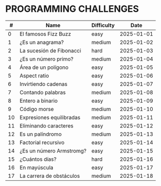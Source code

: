 # PROGRAMMING CHALLENGES

| #   | Name                     | Difficulty | Date       |
| --- | ------------------------ | ---------- | ---------- |
| 0   | El famosos Fizz Buzz     | easy       | 2025-01-01 |
| 1   | ¿Es un anagrama?         | medium     | 2025-01-02 |
| 2   | La sucesión de Fibonacci | hard       | 2025-01-03 |
| 3   | ¿Es un número primo?     | medium     | 2025-01-04 |
| 4   | Área de un polígono      | easy       | 2025-01-05 |
| 5   | Aspect ratio             | easy       | 2025-01-06 |
| 6   | Invirtiendo cadenas      | easy       | 2025-01-07 |
| 7   | Contando palabras        | medium     | 2025-01-08 |
| 8   | Entero a binario         | easy       | 2025-01-09 |
| 9   | Código morse             | medium     | 2025-01-10 |
| 10  | Expresiones equilibradas | medium     | 2025-01-11 |
| 11  | Eliminando caracteres    | easy       | 2025-01-12 |
| 12  | Es un palíndromo         | medium     | 2025-01-13 |
| 13  | Factorial recursivo      | easy       | 2025-01-14 |
| 14  | ¿Es un número Armstromg? | easy       | 2025-01-15 |
| 15  | ¿Cuántos días?           | hard       | 2025-01-16 |
| 16  | En mayúscula             | easy       | 2025-01-17 |
| 17  | La carrera de obstáculos | medium     | 2025-01-18 |
